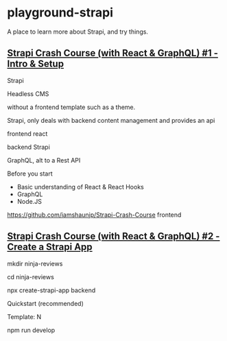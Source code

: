 # playground-strapi
A place to learn more about Strapi, and try things.

## [Strapi Crash Course (with React & GraphQL) #1 - Intro & Setup](https://www.youtube.com/watch?v=4Ntd414raYc&list=PL4cUxeGkcC9h6OY8_8Oq6JerWqsKdAPxn&index=1)

Strapi

Headless CMS

without a frontend template
such as a theme.

Strapi, only deals with backend content management and provides an api

frontend
react

backend
Strapi

GraphQL, alt to a Rest API

Before you start

- Basic understanding of React & React Hooks
- GraphQL
- Node.JS

https://github.com/iamshaunjp/Strapi-Crash-Course
frontend

## [Strapi Crash Course (with React & GraphQL) #2 - Create a Strapi App](https://www.youtube.com/watch?v=vG4M5f2wKK0&list=PL4cUxeGkcC9h6OY8_8Oq6JerWqsKdAPxn&index=2)

mkdir ninja-reviews

cd ninja-reviews

npx create-strapi-app backend

Quickstart (recommended)

Template: N

npm run develop








